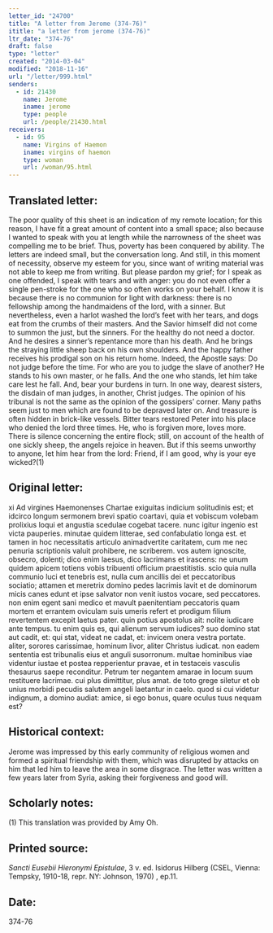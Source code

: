 ```yaml
---
letter_id: "24700"
title: "A letter from Jerome (374-76)"
ititle: "a letter from jerome (374-76)"
ltr_date: "374-76"
draft: false
type: "letter"
created: "2014-03-04"
modified: "2018-11-16"
url: "/letter/999.html"
senders:
  - id: 21430
    name: Jerome
    iname: jerome
    type: people
    url: /people/21430.html
receivers:
  - id: 95
    name: Virgins of Haemon
    iname: virgins of haemon
    type: woman
    url: /woman/95.html
---
```

<h2> Translated letter:</h2>The poor quality of this sheet is an indication of my remote location; for this reason, I have fit a great amount of content into a small space; also because I wanted to speak with you at length while the narrowness of the sheet was compelling me to be brief.  Thus, poverty has been conquered by ability.  The letters are indeed small, but the conversation long.  And still, in this moment of necessity, observe my esteem for you, since want of writing material was not able to keep me from writing.  But please pardon my grief; for I speak as one offended, I speak with tears and with anger: you do not even offer a single pen-stroke for the one who so often works on your behalf.  I know it is because there is no communion for light with darkness: there is no fellowship among the handmaidens of the lord, with a sinner.  But nevertheless, even a harlot washed the lord’s feet with her tears, and dogs eat from the crumbs of their masters.  And the Savior himself did not come to summon the just, but the sinners.  For the healthy do not need a doctor.  And he desires a sinner’s repentance more than his death.  And he brings the straying little sheep back on his own shoulders.  And the happy father receives his prodigal son on his return home.  Indeed, the Apostle says: Do not judge before the time.  For who are you to judge the slave of another?  He stands to his own master, or he falls.  And the one who stands, let him take care lest he fall.  And, bear your burdens in turn.  In one way, dearest sisters, the disdain of man judges, in another, Christ judges.  The opinion of his tribunal is not the same as the opinion of the gossipers’ corner.  Many paths seem just to men which are found to be depraved later on.  And treasure is often hidden in brick-like vessels.  Bitter tears restored Peter into his place who denied the lord three times.  He, who is forgiven more, loves more.  There is silence concerning the entire flock; still, on account of the health of one sickly sheep, the angels rejoice in heaven.  But if this seems unworthy to anyone, let him hear from the lord: Friend, if I am good, why is your eye wicked?(1)
<h2 class="mt-4"> Original letter:</h2>xi Ad virgines Haemonenses
Chartae exiguitas indicium solitudinis est; et idcirco longum sermonem brevi spatio coartavi, quia et vobiscum volebam prolixius loqui et angustia scedulae cogebat tacere.  nunc igitur ingenio est victa pauperies. minutae quidem litterae, sed confabulatio longa est.  et tamen in hoc necessitatis articulo animadvertite caritatem, cum me nec penuria scriptionis valuit prohibere, ne scriberem.  vos autem ignoscite, obsecro, dolenti; dico enim laesus, dico lacrimans et irascens:  ne unum quidem apicem totiens vobis tribuenti officium praestitistis.  scio quia nulla communio luci et tenebris est, nulla cum ancillis dei et peccatoribus sociatio; attamen et meretrix domino pedes lacrimis lavit et de dominorum micis canes edunt et ipse salvator non venit iustos vocare, sed peccatores.  non enim egent sani medico et mavult paenitentiam peccatoris quam mortem et errantem oviculam suis umeris refert et prodigum filium revertentem excepit laetus pater.  quin potius apostolus ait:  nolite iudicare ante tempus.  tu enim quis es, qui alienum servum iudices?  suo domino stat aut cadit, et:  qui stat, videat ne cadat, et:  invicem onera vestra portate.  aliter, sorores carissimae, hominum livor, aliter Christus iudicat.  non eadem sententia est tribunalis eius et anguli susorronum.  multae hominibus viae videntur iustae et postea repperientur pravae, et in testaceis vasculis thesaurus saepe reconditur.  Petrum ter negantem amarae in locum suum restituere lacrimae.  cui plus dimittitur, plus amat.  de toto grege siletur et ob unius morbidi pecudis salutem angeli laetantur in caelo.  quod si cui videtur indignum, a domino audiat:  amice, si ego bonus, quare oculus tuus nequam est?
<h2 class="mt-4"> Historical context:</h2>Jerome was impressed by this early community of religious women and formed a spiritual friendship with them, which was disrupted by attacks on him that led him to leave the area in some disgrace.  The letter was written a few years later from Syria, asking their forgiveness and good will.
<h2 class="mt-4"> Scholarly notes:</h2>(1)  This translation was provided by Amy Oh.
<h2 class="mt-4"> Printed source:</h2><p><em>Sancti Eusebii Hieronymi Epistulae</em>, 3 v. ed. Isidorus Hilberg (CSEL, Vienna: Tempsky, 1910-18, repr. NY: Johnson, 1970) , ep.11.</p><h2 class="mt-4"> Date:</h2>374-76